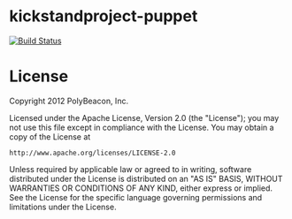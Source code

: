 # kickstandproject-puppet

[![Build Status](https://secure.travis-ci.org/kickstandproject/kickstandproject-puppet.png)](http://travis-ci.org/kickstandproject/kickstandproject-puppet)

# License
Copyright 2012 PolyBeacon, Inc.

Licensed under the Apache License, Version 2.0 (the "License");
you may not use this file except in compliance with the License.
You may obtain a copy of the License at

    http://www.apache.org/licenses/LICENSE-2.0

Unless required by applicable law or agreed to in writing, software
distributed under the License is distributed on an "AS IS" BASIS,
WITHOUT WARRANTIES OR CONDITIONS OF ANY KIND, either express or implied.
See the License for the specific language governing permissions and
limitations under the License.
